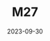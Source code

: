 ---
title: M27
date: 2023-09-30
image: "M 27 - stacked, stretched, cropped.png"
gear:
- ref: azgti
- ref: gt71
- ref: asi662
  settings:
    exposure: 60s
    iso: 1600
    binning: 1x
    frames:
      units: ""
      lights: 16
catalogues:
- Messier
- NGC
targets:
---